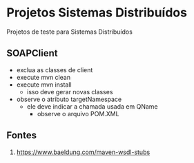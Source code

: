 # Projetos Sistemas Distribuídos

Projetos de teste para Sistemas Distribuídos

## SOAPClient
 
* exclua as classes de client
* execute mvn clean
* execute mvn install
  * isso deve gerar novas classes
* observe o atributo targetNamespace 
  * ele deve indicar a chamada usada em QName
    * observe o arquivo POM.XML

## Fontes

1. https://www.baeldung.com/maven-wsdl-stubs
